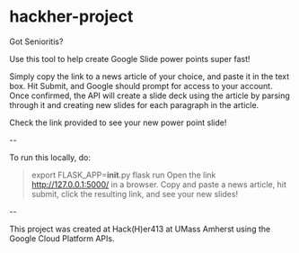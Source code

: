# hackher-project

Got Senioritis?

Use this tool to help create Google Slide power points super fast!

Simply copy the link to a news article of your choice, and paste it in the text box. Hit Submit, and Google should prompt for access to your account. Once confirmed, the API will create a slide deck using the article by parsing through it and creating new slides for each paragraph in the article. 

Check the link provided to see your new power point slide! 

--

To run this locally, do: 
> export FLASK_APP=__init__.py
> flask run
Open the link http://127.0.0.1:5000/ in a browser.
Copy and paste a news article, hit submit, click the resulting link, and see your new slides!

-- 

This project was created at Hack(H)er413 at UMass Amherst using the Google Cloud Platform APIs.
